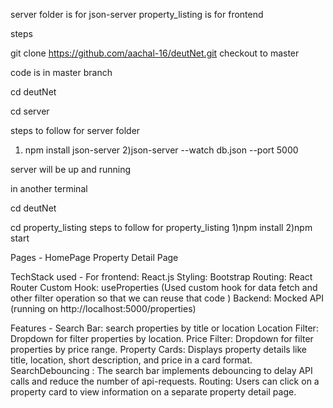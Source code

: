 server folder is for json-server
property_listing is for frontend


steps

git clone https://github.com/aachal-16/deutNet.git
checkout to master

code is in master branch

cd deutNet

cd server

steps to follow for server folder

1) npm install json-server
2)json-server --watch db.json --port 5000

server will be up and running

in another terminal

cd deutNet

cd property_listing
steps to follow for property_listing
1)npm install
2)npm start

Pages -
HomePage
Property Detail Page

TechStack used -
For frontend: React.js
Styling: Bootstrap
Routing: React Router
Custom Hook: useProperties (Used custom hook for data fetch and other filter operation so that we can reuse that code )
Backend: Mocked API (running on http://localhost:5000/properties)

Features -
Search Bar: search properties by title or location
Location Filter: Dropdown for filter properties by location.
Price Filter: Dropdown for filter properties by price range.
Property Cards: Displays property details like title, location, short description, and price in a card format.
SearchDebouncing : The search bar implements debouncing to delay API calls and reduce the number of api-requests.
Routing: Users can click on a property card to view  information on a separate property detail page.

